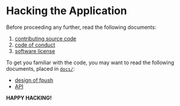 # Hacking the Application

Before proceeding any further, read the following documents:

1. [contributing source code][contributing]
1. [code of conduct][coc]
1. [software license][license]

[contributing]:https://github.com/forfuturellc/workflow/blob/master/collaboration.md
[coc]:https://github.com/forfuturellc/workflow/blob/master/code-of-conduct.md
[license]:https://github.com/forfuturellc/fpush/blob/master/LICENSE.txt

To get you familiar with the code, you may want to read the following
documents, placed in [`docs/`][docs]:

* [design of fpush][design]
* [API][api]


[docs]:https://github.com/forfuturellc/fpush/blob/master/docs
[design]:https://github.com/forfuturellc/fpush/blob/master/docs/design.md
[api]:https://github.com/forfuturellc/fpush/blob/master/docs/api.md


**HAPPY HACKING!**
